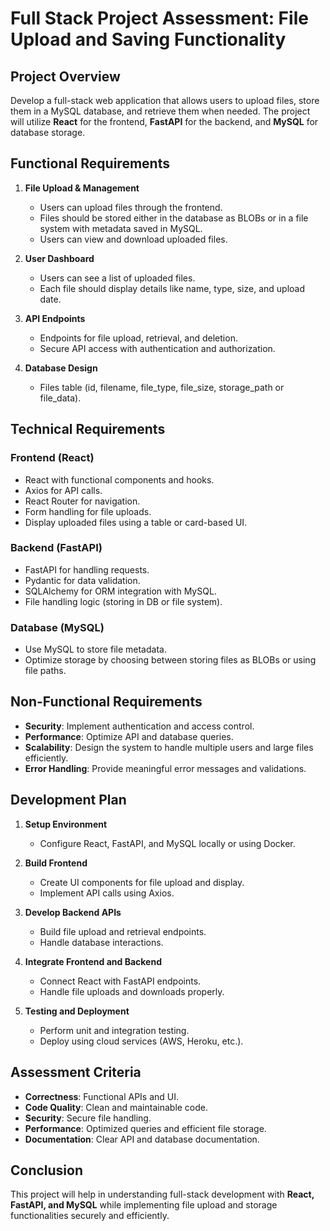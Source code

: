 # Full Stack Project Assessment: File Upload and Saving Functionality

## Project Overview
Develop a full-stack web application that allows users to upload files, store them in a MySQL database, and retrieve them when needed. The project will utilize **React** for the frontend, **FastAPI** for the backend, and **MySQL** for database storage.

## Functional Requirements
1. **File Upload & Management**
   - Users can upload files through the frontend.
   - Files should be stored either in the database as BLOBs or in a file system with metadata saved in MySQL.
   - Users can view and download uploaded files.
   
2. **User Dashboard**
   - Users can see a list of uploaded files.
   - Each file should display details like name, type, size, and upload date.
   
3. **API Endpoints**
   - Endpoints for file upload, retrieval, and deletion.
   - Secure API access with authentication and authorization.
   
4. **Database Design**
   - Files table (id, filename, file_type, file_size, storage_path or file_data).

## Technical Requirements
### **Frontend (React)**
- React with functional components and hooks.
- Axios for API calls.
- React Router for navigation.
- Form handling for file uploads.
- Display uploaded files using a table or card-based UI.

### **Backend (FastAPI)**
- FastAPI for handling requests.
- Pydantic for data validation.
- SQLAlchemy for ORM integration with MySQL.
- File handling logic (storing in DB or file system).

### **Database (MySQL)**
- Use MySQL to store file metadata.
- Optimize storage by choosing between storing files as BLOBs or using file paths.

## Non-Functional Requirements
- **Security**: Implement authentication and access control.
- **Performance**: Optimize API and database queries.
- **Scalability**: Design the system to handle multiple users and large files efficiently.
- **Error Handling**: Provide meaningful error messages and validations.

## Development Plan
1. **Setup Environment**
   - Configure React, FastAPI, and MySQL locally or using Docker.
   
2. **Build Frontend**
   - Create UI components for file upload and display.
   - Implement API calls using Axios.
   
3. **Develop Backend APIs**
   - Build file upload and retrieval endpoints.
   - Handle database interactions.
   
4. **Integrate Frontend and Backend**
   - Connect React with FastAPI endpoints.
   - Handle file uploads and downloads properly.
   
5. **Testing and Deployment**
   - Perform unit and integration testing.
   - Deploy using cloud services (AWS, Heroku, etc.).

## Assessment Criteria
- **Correctness**: Functional APIs and UI.
- **Code Quality**: Clean and maintainable code.
- **Security**: Secure file handling.
- **Performance**: Optimized queries and efficient file storage.
- **Documentation**: Clear API and database documentation.

## Conclusion
This project will help in understanding full-stack development with **React, FastAPI, and MySQL** while implementing file upload and storage functionalities securely and efficiently.

